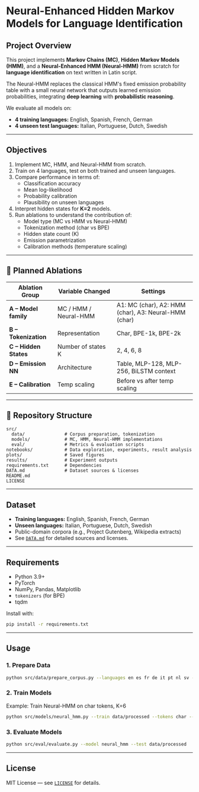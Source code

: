 # Neural-Enhanced Hidden Markov Models for Language Identification

## Project Overview
This project implements **Markov Chains (MC)**, **Hidden Markov Models (HMM)**, and a **Neural-Enhanced HMM (Neural-HMM)** from scratch for **language identification** on text written in Latin script.  

The Neural-HMM replaces the classical HMM's fixed emission probability table with a small neural network that outputs learned emission probabilities, integrating **deep learning** with **probabilistic reasoning**.

We evaluate all models on:
- **4 training languages:** English, Spanish, French, German
- **4 unseen test languages:** Italian, Portuguese, Dutch, Swedish

---

## Objectives
1. Implement MC, HMM, and Neural-HMM from scratch.
2. Train on 4 languages, test on both trained and unseen languages.
3. Compare performance in terms of:
   - Classification accuracy
   - Mean log-likelihood
   - Probability calibration
   - Plausibility on unseen languages
4. Interpret hidden states for **K=2** models.
5. Run ablations to understand the contribution of:
   - Model type (MC vs HMM vs Neural-HMM)
   - Tokenization method (char vs BPE)
   - Hidden state count (K)
   - Emission parametrization
   - Calibration methods (temperature scaling)

---

## 🧪 Planned Ablations
| Ablation Group | Variable Changed | Settings |
|----------------|------------------|----------|
| **A – Model family** | MC / HMM / Neural-HMM | A1: MC (char), A2: HMM (char), A3: Neural-HMM (char) |
| **B – Tokenization** | Representation | Char, BPE-1k, BPE-2k |
| **C – Hidden States** | Number of states K | 2, 4, 6, 8 |
| **D – Emission NN** | Architecture | Table, MLP-128, MLP-256, BiLSTM context |
| **E – Calibration** | Temp scaling | Before vs after temp scaling |

---

## 📂 Repository Structure
```
src/
  data/               # Corpus preparation, tokenization
  models/             # MC, HMM, Neural-HMM implementations
  eval/               # Metrics & evaluation scripts
notebooks/            # Data exploration, experiments, result analysis
plots/                # Saved figures
results/              # Experiment outputs
requirements.txt      # Dependencies
DATA.md               # Dataset sources & licenses
README.md
LICENSE               
```

---

## Dataset
- **Training languages:** English, Spanish, French, German
- **Unseen languages:** Italian, Portuguese, Dutch, Swedish
- Public-domain corpora (e.g., Project Gutenberg, Wikipedia extracts)
- See [`DATA.md`](DATA.md) for detailed sources and licenses.

---

## Requirements
- Python 3.9+
- PyTorch
- NumPy, Pandas, Matplotlib
- `tokenizers` (for BPE)
- tqdm

Install with:
```bash
pip install -r requirements.txt
```

---

## Usage
### 1. Prepare Data
```bash
python src/data/prepare_corpus.py --languages en es fr de it pt nl sv --output data/processed
```

### 2. Train Models
Example: Train Neural-HMM on char tokens, K=6
```bash
python src/models/neural_hmm.py --train data/processed --tokens char --states 6
```

### 3. Evaluate Models
```bash
python src/eval/evaluate.py --model neural_hmm --test data/processed
```

---

## License
MIT License — see [`LICENSE`](./LICENSE) for details.